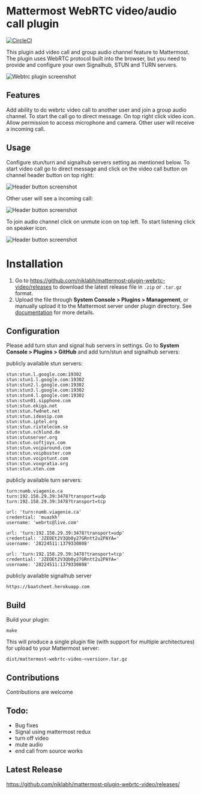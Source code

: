 # Mattermost WebRTC video/audio call plugin

[![CircleCI](https://circleci.com/gh/niklabh/mattermost-plugin-webrtc-video.svg?style=svg)](https://circleci.com/gh/niklabh/mattermost-plugin-webrtc-video)

This plugin add video call and group audio channel feature to Mattermost. The plugin uses WebRTC
protocol built into the browser, but you need to provide and configure your
own Signalhub, STUN and TURN servers.


![Webtrc plugin screenshot](https://github.com/niklabh/mattermost-plugin-webrtc-video/raw/master/assets/screen.jpg)

## Features

Add ability to do webrtc video call to another user and join a group audio channel. To start the call go to direct message. On top right click video icon. Allow permission to access microphone and camera. Other user will receive a incoming call.

## Usage

Configure stun/turn and signalhub servers setting as mentioned below. To start video call go to direct message and click on the video call button on channel header button on top right:

![Header button screenshot](https://github.com/niklabh/mattermost-plugin-webrtc-video/raw/master/assets/header-button.png)

Other user will see a incoming call:

![Header button screenshot](https://github.com/niklabh/mattermost-plugin-webrtc-video/raw/master/assets/calling.png)

To join audio channel click on unmute icon on top left. To start listening click on speaker icon.

![Header button screenshot](https://github.com/niklabh/mattermost-plugin-webrtc-video/raw/master/assets/voice-channel.png)

# Installation

1. Go to https://github.com/niklabh/mattermost-plugin-webrtc-video/releases to download the latest release file in `.zip` or `.tar.gz` format.
2. Upload the file through **System Console > Plugins > Management**, or manually upload it to the Mattermost server under plugin directory. See [documentation](https://docs.mattermost.com/administration/plugins.html#set-up-guide) for more details.

## Configuration

Please add turn stun and signal hub servers in settings. Go to **System Console > Plugins > GitHub** and add turn/stun and signalhub servers:

publicly available stun servers:
```
stun:stun.l.google.com:19302
stun:stun1.l.google.com:19302
stun:stun2.l.google.com:19302
stun:stun3.l.google.com:19302
stun:stun4.l.google.com:19302
stun:stun01.sipphone.com
stun:stun.ekiga.net
stun:stun.fwdnet.net
stun:stun.ideasip.com
stun:stun.iptel.org
stun:stun.rixtelecom.se
stun:stun.schlund.de
stun:stunserver.org
stun:stun.softjoys.com
stun:stun.voiparound.com
stun:stun.voipbuster.com
stun:stun.voipstunt.com
stun:stun.voxgratia.org
stun:stun.xten.com
```
publicly available turn servers:
```
turn:numb.viagenie.ca
turn:192.158.29.39:3478?transport=udp
turn:192.158.29.39:3478?transport=tcp

url: 'turn:numb.viagenie.ca'	
credential: 'muazkh'	
username: 'webrtc@live.com'	

url: 'turn:192.158.29.39:3478?transport=udp'	
credential: 'JZEOEt2V3Qb0y27GRntt2u2PAYA='	
username: '28224511:1379330808'	

url: 'turn:192.158.29.39:3478?transport=tcp'	
credential: 'JZEOEt2V3Qb0y27GRntt2u2PAYA='	
username: '28224511:1379330808'
```
publicly available signalhub server
```
https://baatcheet.herokuapp.com
```


## Build

Build your plugin:
```
make
```

This will produce a single plugin file (with support for multiple
architectures) for upload to your Mattermost server:

```
dist/mattermost-webrtc-video-<version>.tar.gz

```


## Contributions

Contributions are welcome


## Todo:

- Bug fixes
- Signal using mattermost redux
- turn off video
- mute audio
- end call from source works


## Latest Release

https://github.com/niklabh/mattermost-plugin-webrtc-video/releases/
